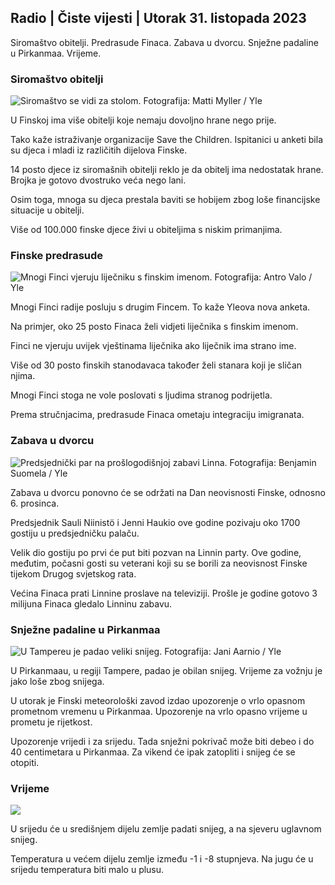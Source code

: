 ## Radio \| Čiste vijesti \| Utorak 31. listopada 2023

Siromaštvo obitelji. Predrasude Finaca. Zabava u dvorcu. Snježne padaline u Pirkanmaa. Vrijeme.

### Siromaštvo obitelji

![Siromaštvo se vidi za stolom. Fotografija: Matti Myller / Yle](https://images.cdn.yle.fi/image/upload/c_crop,h_1080,w_1919,x_0,y_0/ar_1.7777777777777777,c_fill,g_faces,h_675,w_1200/dpr_1.0/q_auto:eco/f_auto/fl_lossy/v1674642954/39-106372263d105c885d6a)

U Finskoj ima više obitelji koje nemaju dovoljno hrane nego prije.

Tako kaže istraživanje organizacije Save the Children. Ispitanici u anketi bila su djeca i mladi iz različitih dijelova Finske.

14 posto djece iz siromašnih obitelji reklo je da obitelj ima nedostatak hrane. Brojka je gotovo dvostruko veća nego lani.

Osim toga, mnoga su djeca prestala baviti se hobijem zbog loše financijske situacije u obitelji.

Više od 100.000 finske djece živi u obiteljima s niskim primanjima.

### Finske predrasude

![Mnogi Finci vjeruju liječniku s finskim imenom. Fotografija: Antro Valo / Yle](https://images.cdn.yle.fi/image/upload/c_crop,h_3179,w_5653,x_0,y_83/ar_1.7777777777777777,c_fill,g_faces,h_675,w_1200/dpr_1.0/q_auto:eco/f_auto/fl_lossy/v1697116975/39-11855466527f10854aec)

Mnogi Finci radije posluju s drugim Fincem. To kaže Yleova nova anketa.

Na primjer, oko 25 posto Finaca želi vidjeti liječnika s finskim imenom.

Finci ne vjeruju uvijek vještinama liječnika ako liječnik ima strano ime.

Više od 30 posto finskih stanodavaca također želi stanara koji je sličan njima.

Mnogi Finci stoga ne vole poslovati s ljudima stranog podrijetla.

Prema stručnjacima, predrasude Finaca ometaju integraciju imigranata.

### Zabava u dvorcu

![Predsjednički par na prošlogodišnjoj zabavi Linna. Fotografija: Benjamin Suomela / Yle](https://images.cdn.yle.fi/image/upload/c_crop,h_1674,w_2976,x_0,y_24/ar_1.7777777777777777,c_fill,g_faces,h_675,w_1200/dpr_1.0/q_auto:eco/f_auto/fl_lossy/v1670345033/39-1044359638f710a6e724)

Zabava u dvorcu ponovno će se održati na Dan neovisnosti Finske, odnosno 6. prosinca.

Predsjednik Sauli Niinistö i Jenni Haukio ove godine pozivaju oko 1700 gostiju u predsjedničku palaču.

Velik dio gostiju po prvi će put biti pozvan na Linnin party. Ove godine, međutim, počasni gosti su veterani koji su se borili za neovisnost Finske tijekom Drugog svjetskog rata.

Većina Finaca prati Linnine proslave na televiziji. Prošle je godine gotovo 3 milijuna Finaca gledalo Linninu zabavu.

### Snježne padaline u Pirkanmaa

![U Tampereu je padao veliki snijeg. Fotografija: Jani Aarnio / Yle](https://images.cdn.yle.fi/image/upload/c_crop,h_3375,w_6000,x_0,y_331/ar_1.7777777777777777,c_fill,g_faces,h_675,w_1200/dpr_1.0/q_auto:eco/f_auto/fl_lossy/v1698736404/39-11934306540799d9879d)

U Pirkanmaau, u regiji Tampere, padao je obilan snijeg. Vrijeme za vožnju je jako loše zbog snijega.

U utorak je Finski meteorološki zavod izdao upozorenje o vrlo opasnom prometnom vremenu u Pirkanmaa. Upozorenje na vrlo opasno vrijeme u prometu je rijetkost.

Upozorenje vrijedi i za srijedu. Tada snježni pokrivač može biti debeo i do 40 centimetara u Pirkanmaa. Za vikend će ipak zatopliti i snijeg će se otopiti.

### Vrijeme

![](https://images.cdn.yle.fi/image/upload/c_crop,h_1080,w_1919,x_0,y_0/ar_1.7777777777777777,c_fill,g_faces,h_675,w_1200/dpr_1.0/q_auto:eco/f_auto/fl_lossy/v1698767793/39-11940016541239893d2b)

U srijedu će u središnjem dijelu zemlje padati snijeg, a na sjeveru uglavnom snijeg.

Temperatura u većem dijelu zemlje između -1 i -8 stupnjeva. Na jugu će u srijedu temperatura biti malo u plusu.